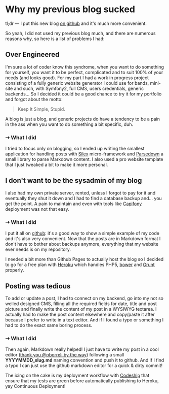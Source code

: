# Why my previous blog sucked

tl;dr — I put this new blog [on github](http://github.com/tentacode/tentacode-blog) and it's much more convenient.

So yeah, I did not used my previous blog much, and there are numerous reasons why, so here is a list of problems I had:

## Over Engineered

I'm sure a lot of coder know this syndrome, when you want to do something for yourself, you want it to be perfect, complicated and to suit 100% of your needs (and looks good). For my part I had a work in progress project consisting of a fully generic website generator I could use for bands, mini-site and such, with Symfony2, full CMS, users credentials, generic backends… So I decided it could be a good chance to try it for my portfolio and forgot about the motto:

> Keep It Simple, Stupid.

A blog is just a blog, and generic projects do have a tendency to be a pain in the ass when you want to do something a bit specific, duh.

### ⇢ What I did

I tried to focus only on blogging, so I ended up writing the smallest application for handling posts with [Silex](http://silex.sensiolabs.org/) micro-framework and [Parsedown](http://parsedown.org/) a small library to parse Markdown content. I also used a pro website template that I just tweaked a bit to make it more personal.

## I don't want to be the sysadmin of my blog

I also had my own private server, rented, unless I forgot to pay for it and eventually they shut it down and I had to find a database backup and… you get the point. A pain to maintain and even with tools like [Capifony](http://capifony.org/) deployment was not that easy.

### ⇢ What I did

I put it all on [github](http://github.com/tentacode/tentacode-blog): it's a good way to show a simple example of my code and it's also very convenient. Now that the posts are in Markdown format I don't have to bother about backups anymore, everything that my website ever needs is on my repository.

I needed a bit more than Github Pages to actually host the blog so I decided to go for a free plan with [Heroku](https://www.heroku.com) which handles  PHP5, [bower](http://bower.io/) and [Grunt](http://gruntjs.com/) properly.

## Posting was tedious

To add or update a post, I had to connect on my backend, go into my not so welled designed CMS, filling all the required fields for date, title and post picture and finally write the content of my post in a WYSIWYG textarea. I actually had to make the post content elsewhere and copy/paste it after because I prefer to write in a text editor. And if I found a typo or something I had to do the exact same boring process.

### ⇢ What I did

Then again, Markdown really helped! I just have to write my post in a cool editor ([thank you @pborreli by the way](https://twitter.com/pborreli/status/573531080382373889)) following a small **YYYYMMDD_slug.md** naming convention  and push it to github. And if I find a typo I can just use the github markdown editor for a quick & dirty commit!

The icing on the cake is my deployment workflow with [Codeship](https://codeship.com/projects) that ensure that my tests are green before automatically publishing to Heroku, yay Continuous Deployment!